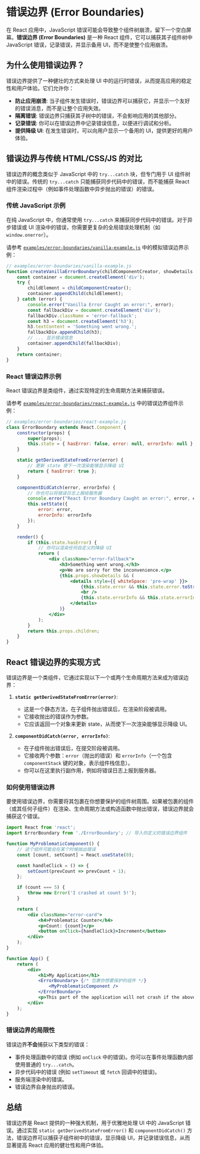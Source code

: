 # 错误边界 (Error Boundaries)

在 React 应用中，JavaScript 错误可能会导致整个组件树崩溃，留下一个空白屏幕。**错误边界 (Error Boundaries)** 是一种 React 组件，它可以捕获其子组件树中 JavaScript 错误，记录错误，并显示备用 UI，而不是使整个应用崩溃。

## 为什么使用错误边界？

错误边界提供了一种健壮的方式来处理 UI 中的运行时错误，从而提高应用的稳定性和用户体验。它们允许你：

*   **防止应用崩溃**: 当子组件发生错误时，错误边界可以捕获它，并显示一个友好的错误消息，而不是让整个应用失效。
*   **隔离错误**: 错误边界只捕获其子树中的错误，不会影响应用的其他部分。
*   **记录错误**: 你可以在错误边界中记录错误信息，以便进行调试和分析。
*   **提供降级 UI**: 在发生错误时，可以向用户显示一个备用的 UI，提供更好的用户体验。

## 错误边界与传统 HTML/CSS/JS 的对比

错误边界的概念类似于 JavaScript 中的 `try...catch` 块，但专门用于 UI 组件树中的错误。传统的 `try...catch` 只能捕获同步代码中的错误，而不能捕获 React 组件渲染过程中（例如事件处理函数中异步抛出的错误）的错误。

### 传统 JavaScript 示例

在纯 JavaScript 中，你通常使用 `try...catch` 来捕获同步代码中的错误。对于异步错误或 UI 渲染中的错误，你需要更复杂的全局错误处理机制（如 `window.onerror`）。

请参考 [`examples/error-boundaries/vanilla-example.js`](examples/error-boundaries/vanilla-example.js:12-33) 中的模拟错误边界示例：

```javascript
// examples/error-boundaries/vanilla-example.js
function createVanillaErrorBoundary(childComponentCreator, showDetails = false) {
    const container = document.createElement('div');
    try {
        childElement = childComponentCreator();
        container.appendChild(childElement);
    } catch (error) {
        console.error("Vanilla Error Caught an error:", error);
        const fallbackDiv = document.createElement('div');
        fallbackDiv.className = 'error-fallback';
        const h3 = document.createElement('h3');
        h3.textContent = 'Something went wrong.';
        fallbackDiv.appendChild(h3);
        // ... 显示错误信息
        container.appendChild(fallbackDiv);
    }
    return container;
}
```

### React 错误边界示例

React 错误边界是类组件，通过实现特定的生命周期方法来捕获错误。

请参考 [`examples/error-boundaries/react-example.js`](examples/error-boundaries/react-example.js:7-45) 中的错误边界组件示例：

```jsx
// examples/error-boundaries/react-example.js
class ErrorBoundary extends React.Component {
    constructor(props) {
        super(props);
        this.state = { hasError: false, error: null, errorInfo: null };
    }

    static getDerivedStateFromError(error) {
        // 更新 state 使下一次渲染能够显示降级 UI
        return { hasError: true };
    }

    componentDidCatch(error, errorInfo) {
        // 你也可以将错误日志上报给服务器
        console.error("React Error Boundary Caught an error:", error, errorInfo);
        this.setState({
            error: error,
            errorInfo: errorInfo
        });
    }

    render() {
        if (this.state.hasError) {
            // 你可以渲染任何自定义的降级 UI
            return (
                <div className="error-fallback">
                    <h3>Something went wrong.</h3>
                    <p>We are sorry for the inconvenience.</p>
                    {this.props.showDetails && (
                        <details style={{ whiteSpace: 'pre-wrap' }}>
                            {this.state.error && this.state.error.toString()}
                            <br />
                            {this.state.errorInfo && this.state.errorInfo.componentStack}
                        </details>
                    )}
                </div>
            );
        }
        return this.props.children;
    }
}
```

## React 错误边界的实现方式

错误边界是一个类组件，它通过实现以下一个或两个生命周期方法来成为错误边界：

1.  **`static getDerivedStateFromError(error)`**:
    *   这是一个静态方法，在子组件抛出错误后，在渲染阶段被调用。
    *   它接收抛出的错误作为参数。
    *   它应该返回一个对象来更新 state，从而使下一次渲染能够显示降级 UI。

2.  **`componentDidCatch(error, errorInfo)`**:
    *   在子组件抛出错误后，在提交阶段被调用。
    *   它接收两个参数：`error`（抛出的错误）和 `errorInfo`（一个包含 `componentStack` 键的对象，表示组件栈信息）。
    *   你可以在这里执行副作用，例如将错误日志上报到服务器。

### 如何使用错误边界

要使用错误边界，你需要将其包裹在你想要保护的组件树周围。如果被包裹的组件（或其任何子组件）在渲染、生命周期方法或构造函数中抛出错误，错误边界就会捕获这个错误。

```jsx
import React from 'react';
import ErrorBoundary from './ErrorBoundary'; // 导入你定义的错误边界组件

function MyProblematicComponent() {
    // 这个组件可能会在某个时候抛出错误
    const [count, setCount] = React.useState(0);

    const handleClick = () => {
        setCount(prevCount => prevCount + 1);
    };

    if (count === 5) {
        throw new Error('I crashed at count 5!');
    }

    return (
        <div className="error-card">
            <h4>Problematic Counter</h4>
            <p>Count: {count}</p>
            <button onClick={handleClick}>Increment</button>
        </div>
    );
}

function App() {
    return (
        <div>
            <h1>My Application</h1>
            <ErrorBoundary> {/* 包裹你想要保护的组件 */}
                <MyProblematicComponent />
            </ErrorBoundary>
            <p>This part of the application will not crash if the above component fails.</p>
        </div>
    );
}
```

### 错误边界的局限性

错误边界**不会**捕获以下类型的错误：

*   事件处理函数中的错误 (例如 `onClick` 中的错误)。你可以在事件处理函数内部使用普通的 `try...catch`。
*   异步代码中的错误 (例如 `setTimeout` 或 `fetch` 回调中的错误)。
*   服务端渲染中的错误。
*   错误边界自身抛出的错误。

## 总结

错误边界是 React 提供的一种强大机制，用于优雅地处理 UI 中的 JavaScript 错误。通过实现 `static getDerivedStateFromError()` 和 `componentDidCatch()` 方法，错误边界可以捕获子组件树中的错误，显示降级 UI，并记录错误信息，从而显著提高 React 应用的健壮性和用户体验。